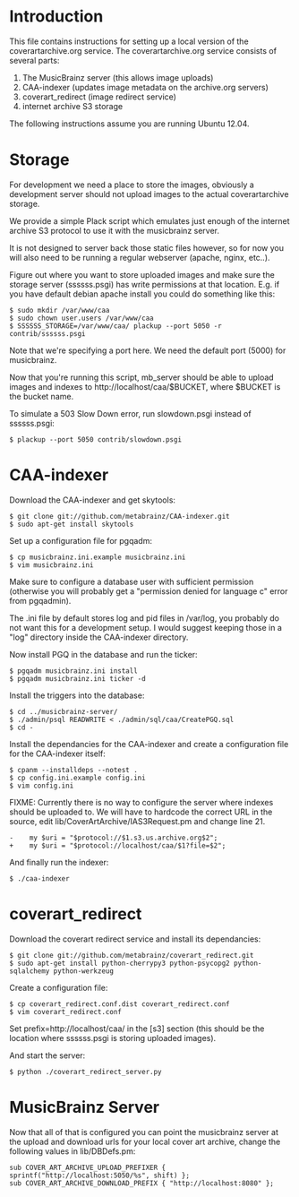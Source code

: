 
Introduction
============

This file contains instructions for setting up a local version of the
coverartarchive.org service.  The coverartarchive.org service consists
of several parts:

1. The MusicBrainz server (this allows image uploads)
2. CAA-indexer (updates image metadata on the archive.org servers)
3. coverart_redirect (image redirect service)
4. internet archive S3 storage

The following instructions assume you are running Ubuntu 12.04.


Storage
=======

For development we need a place to store the images, obviously a
development server should not upload images to the actual
coverartarchive storage.

We provide a simple Plack script which emulates just enough of the
internet archive S3 protocol to use it with the musicbrainz server.

It is not designed to server back those static files however, so for
now you will also need to be running a regular webserver (apache,
nginx, etc..).

Figure out where you want to store uploaded images and make sure the
storage server (ssssss.psgi) has write permissions at that location.
E.g. if you have default debian apache install you could do something
like this:

    $ sudo mkdir /var/www/caa
    $ sudo chown user.users /var/www/caa
    $ SSSSSS_STORAGE=/var/www/caa/ plackup --port 5050 -r contrib/ssssss.psgi

Note that we're specifying a port here.  We need the default port
(5000) for musicbrainz.

Now that you're running this script, mb_server should be able to
upload images and indexes to http://localhost/caa/$BUCKET, where
$BUCKET is the bucket name.

To simulate a 503 Slow Down error, run slowdown.psgi instead of ssssss.psgi:

    $ plackup --port 5050 contrib/slowdown.psgi


CAA-indexer
===========

Download the CAA-indexer and get skytools:

    $ git clone git://github.com/metabrainz/CAA-indexer.git
    $ sudo apt-get install skytools

Set up a configuration file for pgqadm:

    $ cp musicbrainz.ini.example musicbrainz.ini
    $ vim musicbrainz.ini

Make sure to configure a database user with sufficient permission
(otherwise you will probably get a "permission denied for language c"
error from pgqadmin).

The .ini file by default stores log and pid files in /var/log, you
probably do not want this for a development setup.  I would suggest
keeping those in a "log" directory inside the CAA-indexer directory.

Now install PGQ in the database and run the ticker:

    $ pgqadm musicbrainz.ini install
    $ pgqadm musicbrainz.ini ticker -d

Install the triggers into the database:

    $ cd ../musicbrainz-server/
    $ ./admin/psql READWRITE < ./admin/sql/caa/CreatePGQ.sql
    $ cd -

Install the dependancies for the CAA-indexer and create a
configuration file for the CAA-indexer itself:

    $ cpanm --installdeps --notest .
    $ cp config.ini.example config.ini
    $ vim config.ini

FIXME: Currently there is no way to configure the server where indexes
should be uploaded to.  We will have to hardcode the correct URL in the
source, edit lib/CoverArtArchive/IAS3Request.pm and change line 21.

    -    my $uri = "$protocol://$1.s3.us.archive.org$2";
    +    my $uri = "$protocol://localhost/caa/$1?file=$2";

And finally run the indexer:

    $ ./caa-indexer


coverart_redirect
=================

Download the coverart redirect service and install its dependancies:

    $ git clone git://github.com/metabrainz/coverart_redirect.git
    $ sudo apt-get install python-cherrypy3 python-psycopg2 python-sqlalchemy python-werkzeug

Create a configuration file:

    $ cp coverart_redirect.conf.dist coverart_redirect.conf
    $ vim coverart_redirect.conf

Set prefix=http://localhost/caa/ in the [s3] section (this should be
the location where ssssss.psgi is storing uploaded images).

And start the server:

    $ python ./coverart_redirect_server.py


MusicBrainz Server
==================

Now that all of that is configured you can point the musicbrainz server at
the upload and download urls for your local cover art archive, change
the following values in lib/DBDefs.pm:

    sub COVER_ART_ARCHIVE_UPLOAD_PREFIXER { sprintf("http://localhost:5050/%s", shift) };
    sub COVER_ART_ARCHIVE_DOWNLOAD_PREFIX { "http://localhost:8080" };
